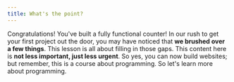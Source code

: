 ```yaml
---
title: What's the point?
---
```

Congratulations! You've built a fully functional counter! In our rush to get your first project out the door, you may have noticed that **we brushed over a few things**. This lesson is all about filling in those gaps. This content here is **not less important, just less urgent**. So yes, you can now build websites; but remember, this is a course about programming. So let's learn more about programming.